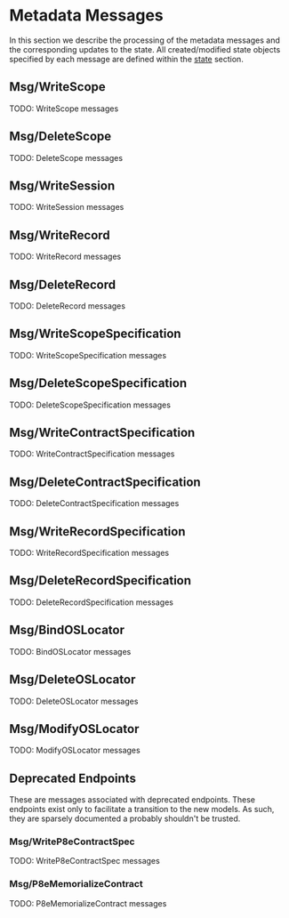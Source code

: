 # Metadata Messages

In this section we describe the processing of the metadata messages and the corresponding updates to the state.
All created/modified state objects specified by each message are defined within the [state](02_state.md) section.

## Msg/WriteScope
TODO: WriteScope messages

## Msg/DeleteScope
TODO: DeleteScope messages

## Msg/WriteSession
TODO: WriteSession messages

## Msg/WriteRecord
TODO: WriteRecord messages

## Msg/DeleteRecord
TODO: DeleteRecord messages

## Msg/WriteScopeSpecification
TODO: WriteScopeSpecification messages

## Msg/DeleteScopeSpecification
TODO: DeleteScopeSpecification messages

## Msg/WriteContractSpecification
TODO: WriteContractSpecification messages

## Msg/DeleteContractSpecification
TODO: DeleteContractSpecification messages

## Msg/WriteRecordSpecification
TODO: WriteRecordSpecification messages

## Msg/DeleteRecordSpecification
TODO: DeleteRecordSpecification messages

## Msg/BindOSLocator
TODO: BindOSLocator messages

## Msg/DeleteOSLocator
TODO: DeleteOSLocator messages

## Msg/ModifyOSLocator
TODO: ModifyOSLocator messages

## Deprecated Endpoints

These are messages associated with deprecated endpoints.
These endpoints exist only to facilitate a transition to the new models.
As such, they are sparsely documented a probably shouldn't be trusted. 

### Msg/WriteP8eContractSpec
TODO: WriteP8eContractSpec messages

### Msg/P8eMemorializeContract
TODO: P8eMemorializeContract messages






<!-- This was given in slack as example formatting:
# Messages

In this section we describe the processing of the marker messages and the corresponding updates to the state.
All created/modified state objects specified by each message are defined within the 
[state](./02_state_transitions.md) section.

## Msg/AddMarkerRequest

A marker is created using the Add Marker service message.
The created marker can not be directly added in an Active (or Cancelled/Destroyed) status.  Markers
must have a valid supply and denomination value

+++ https://github.com/provenance-io/provenance/blob/2e713a82ac71747e99975a98e902efe01286f591/proto/provenance/marker/v1/tx.proto#L44-L54

+++ https://github.com/provenance-io/provenance/blob/2e713a82ac71747e99975a98e902efe01286f591/proto/provenance/marker/v1/tx.proto#L57
-->
